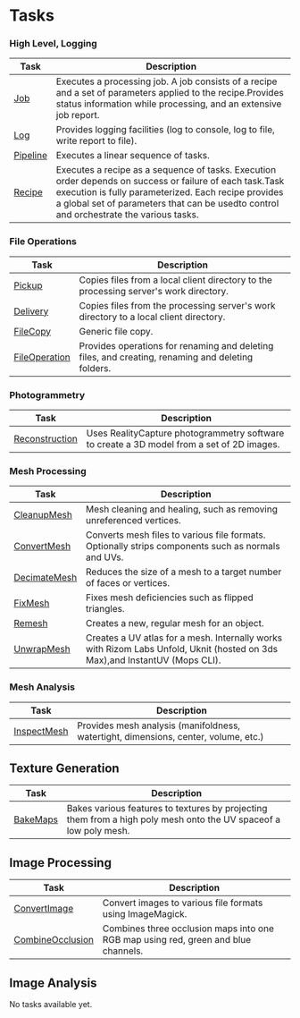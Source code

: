# Tasks

### High Level, Logging

| Task                          | Description                                                                                                                                                                                                                                               |
|-------------------------------|-----------------------------------------------------------------------------------------------------------------------------------------------------------------------------------------------------------------------------------------------------------|
| [Job](tasks/job.md)           | Executes a processing job. A job consists of a recipe and a set of parameters applied to the recipe.Provides status information while processing, and an extensive job report.                                                                            |
| [Log](tasks/log.md)           | Provides logging facilities (log to console, log to file, write report to file).                                                                                                                                                                          |
| [Pipeline](tasks/pipeline.md) | Executes a linear sequence of tasks.                                                                                                                                                                                                                      |
| [Recipe](tasks/recipe.md)     | Executes a recipe as a sequence of tasks. Execution order depends on success or failure of each task.Task execution is fully parameterized. Each recipe provides a global set of parameters that can be usedto control and orchestrate the various tasks. |

### File Operations

| Task                                    | Description                                                                                       |
|-----------------------------------------|---------------------------------------------------------------------------------------------------|
| [Pickup](tasks/pickup.md)               | Copies files from a local client directory to the processing server's work directory.             |
| [Delivery](tasks/delivery.md)           | Copies files from the processing server's work directory to a local client directory.             |
| [FileCopy](tasks/fileCopy.md)           | Generic file copy.                                                                                |
| [FileOperation](tasks/fileOperation.md) | Provides operations for renaming and deleting files, and creating, renaming and deleting folders. |

### Photogrammetry

| Task                                      | Description                                                                                      |
|-------------------------------------------|--------------------------------------------------------------------------------------------------|
| [Reconstruction](tasks/reconstruction.md) | Uses RealityCapture photogrammetry software to create a 3D model from a set of 2D images.        |

### Mesh Processing

| Task                                  | Description                                                                                                                 |
|---------------------------------------|-----------------------------------------------------------------------------------------------------------------------------|
| [CleanupMesh](tasks/cleanupMesh.md)   | Mesh cleaning and healing, such as removing unreferenced vertices.                                                          |
| [ConvertMesh](tasks/convertMesh.md)   | Converts mesh files to various file formats. Optionally strips components such as normals and UVs.                          |
| [DecimateMesh](tasks/decimateMesh.md) | Reduces the size of a mesh to a target number of faces or vertices.                                                         |
| [FixMesh](tasks/fixMesh.md)           | Fixes mesh deficiencies such as flipped triangles.                                                                          |
| [Remesh](tasks/remesh.md)             | Creates a new, regular mesh for an object.                                                                                  |
| [UnwrapMesh](tasks/unwrapMesh.md)     | Creates a UV atlas for a mesh. Internally works with Rizom Labs Unfold, Uknit (hosted on 3ds Max),and InstantUV (Mops CLI). |

### Mesh Analysis

| Task                                | Description                                                                         |
|-------------------------------------|-------------------------------------------------------------------------------------|
| [InspectMesh](tasks/inspectMesh.md) | Provides mesh analysis (manifoldness, watertight, dimensions, center, volume, etc.) |

## Texture Generation

| Task                          | Description                                                                                                      |
|-------------------------------|------------------------------------------------------------------------------------------------------------------|
| [BakeMaps](tasks/bakeMaps.md) | Bakes various features to textures by projecting them from a high poly mesh onto the UV spaceof a low poly mesh. |

## Image Processing

| Task                                          | Description                                                                        |
|-----------------------------------------------|------------------------------------------------------------------------------------|
| [ConvertImage](tasks/convertImage.md)         | Convert images to various file formats using ImageMagick.                          |
| [CombineOcclusion](tasks/combineOcclusion.md) | Combines three occlusion maps into one RGB map using red, green and blue channels. |

## Image Analysis

No tasks available yet.